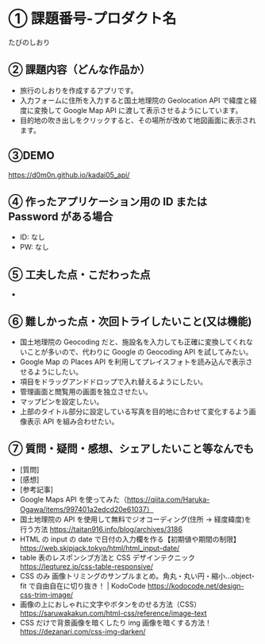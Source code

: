 # ① 課題番号-プロダクト名

たびのしおり

## ② 課題内容（どんな作品か）

- 旅行のしおりを作成するアプリです。
- 入力フォームに住所を入力すると国土地理院の Geolocation API で緯度と経度に変換して Google Map API に渡して表示させるようにしています。
- 目的地の吹き出しをクリックすると、その場所が改めて地図画面に表示されます。

## ③DEMO

https://d0m0n.github.io/kadai05_api/

## ④ 作ったアプリケーション用の ID または Password がある場合

- ID: なし
- PW: なし

## ⑤ 工夫した点・こだわった点

-

## ⑥ 難しかった点・次回トライしたいこと(又は機能)

- 国土地理院の Geocoding だと、施設名を入力しても正確に変換してくれないことが多いので、代わりに Google の Geocoding API を試してみたい。
- Google Map の Places API を利用してプレイスフォトを読み込んで表示させるようにしたい。
- 項目をドラッグアンドドロップで入れ替えるようにしたい。
- 管理画面と閲覧用の画面を独立させたい。
- マップピンを設定したい。
- 上部のタイトル部分に設定している写真を目的地に合わせて変化するよう画像表示 API を組み合わせたい。

## ⑦ 質問・疑問・感想、シェアしたいこと等なんでも

- [質問]
- [感想]
- [参考記事]
- Google Maps API を使ってみた（https://qiita.com/Haruka-Ogawa/items/997401a2edcd20e61037）
- 国土地理院の API を使用して無料でジオコーディング(住所 → 経度緯度)を行う方法 https://taitan916.info/blog/archives/3186
- HTML の input の date で日付の入力欄を作る【初期値や期間の制限】 https://web.skipjack.tokyo/html/html_input-date/
- table 表のレスポンシブ方法と CSS デザインテクニック https://leqturez.jp/css-table-responsive/
- CSS のみ 画像トリミングのサンプルまとめ。角丸・丸い円・縮小…object-fit で自由自在に切り抜き！ | KodoCode https://kodocode.net/design-css-trim-image/
- 画像の上におしゃれに文字やボタンをのせる方法（CSS） https://saruwakakun.com/html-css/reference/image-text
- CSS だけで背景画像を暗くしたり img 画像を暗くする方法！ https://dezanari.com/css-img-darken/
